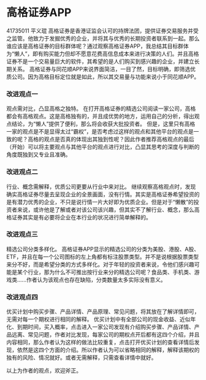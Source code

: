 # 高格证券APP
41735011 平义琨
高格证券是香港证监会认可的持牌法团，提供证券交易服务并受之监管。他致力于发掘优秀的企业，并将其与优秀的长期投资者联系到一起。那么谁应该是高格证券的目标群体呢？通过观察高格证券APP，我总结其目标群体为“懒人”，即有购买能力但却不愿意花费高信息成本来进行决策的人们。并且高格证券不是一个交易量巨大的软件，其希望的是人们购买到感兴趣的企业，并建立长期关系。
高格证券与同花顺APP来说界面简洁，一目了然，目标明确，即筛选优质公司。因为高格目标定位就是如此，所以其交易量与功能来说小于同花顺APP。
### 改进观点一
观点需对比，凸显高格之独特。
在打开高格证券的精选公司阅读一家公司，高格都会有高格观点。这是高格独有的，并且成优势的地方，运用自己的分析，得出观点结论，为“懒人”提供了便利，那么将会收获大批投资者。
但是，这里只有高格一家的观点是不是显得太过“霸权”，是否考虑过这样的观点和其他平台的观点是一致的呢？高格的观点是否真的体现出其独到性呢？因此作者推荐高格观点的最后（开始）可以将主要观点与其他平台的观点进行对比，凸显其思考的深度与判断的角度既独到又专业且准确。
### 改进观点二
行业、概念需解释，优质公司更要从行业中来对比。
继续观察高格观点时，发现确实高格证券尽量去呈现企业的全景画面，没有行情。其实是高格证券希望投资的是有潜力优秀的企业，不只是说行情一片大好即为优质企业。但是对于“懒散”的投资者来说，或许他是了解或者对该公司该兴趣，但其实不了解行业、概念，那么高格证券其实是有必要将企业在本行业的状况进行简单解释的。
### 改进观点三
精选公司分类多样化。
高格证券APP显示的精选公司的分类为美股、港股、A股、ETF，并且在每一个公司图标的左上角都有标注股票类型。并不是说根据股票类型来分不好，而是希望分类的方式多样化。对于年轻的投资者来说，令他们感兴趣可能是某个行业，那为什么不可推出按行业来分的精选公司呢？食品类、手机类、游戏类......作者认为该观点也存在缺陷，分类数量太多实际没有意义。
### 改进观点四
优买计划中购买步骤、产品详情、产品原理、常见问题，将其放在了解详情即可，无需对每一个期权进行相同的解释。
优买计划中有全部公司的现金收益、近似年化、到期时间，买入概率，点击进入一家公司发现有介绍购买步骤、产品详情、产品远离、常见问题，作者对比发现，每家公司的期权点开后都有这四个介绍，并且内容相同，那么作者认为这样的做法比较重复，点击打开优买计划的查看详情后发现，依然是这四个方面的介绍。所以作者认为可以省略相同的解释，解释该期权的独有的风险、情况就好。或者无需解释，只需查看详情中就好。

以上为作者的观点，欢迎斧正。
